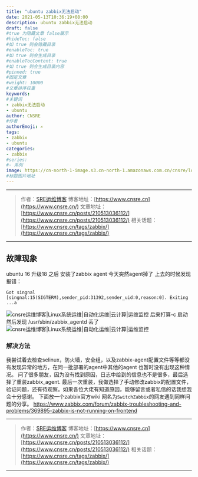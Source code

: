 ```yaml
---
title: "ubuntu zabbix无法启动"
date: 2021-05-13T10:36:19+08:00
description: ubuntu zabbix无法启动
draft: false
#true 为隐藏文章 false展示
#hideToc: false
#如 true 则会隐藏目录
#enableToc: true
#如 true 则会生成目录
#enableTocContent: true
#如 true 则会生成目录内容
#pinned: true  
#固定文章
#weight: 10000
#文章排序权重
keywords:
#关键词
- zabbix无法启动
- ubuntu
author: CNSRE    
#作者
authorEmoji: ✍
tags:
- zabbix
- ubuntu
categories:
- zabbix
#series:
#- 系列
image: https://cn-north-1-image.s3.cn-north-1.amazonaws.com.cn/cnsre/logo/zabbix.png
#标题图片地址
---
```


---
> 作者：[SRE运维博客](https://www.cnsre.cn/)
> 博客地址：[https://www.cnsre.cn](https://www.cnsre.cn/)
> 文章地址：[https://www.cnsre.cn/posts/210513036112/](https://www.cnsre.cn/posts/210513036112/)
> 相关话题：[https://www.cnsre.cn/tags/zabbix/](https://www.cnsre.cn/tags/zabbix/)
---

## 故障现象
ubuntu 16 升级18 之后  安装了zabbix agent 今天突然agent掉了  上去的时候发现
报错：
```
Got singnal [singnal:15(SIGTERM),sender_pid:31392,sender_uid:0,reason:0]. Exiting ...a
```
![cnsre运维博客|Linux系统运维|自动化运维|云计算|运维监控](https://cn-north-1-image.s3.cn-north-1.amazonaws.com.cn/cnsre/cnsre/20210513103839.png)
后来打算-c 启动然后发现 /usr/sbin/zabbix_agentd 丢了
![cnsre运维博客|Linux系统运维|自动化运维|云计算|运维监控](https://cn-north-1-image.s3.cn-north-1.amazonaws.com.cn/cnsre/cnsre/20210513103851.png)
### 解决方法
我尝试着去检查selinux，防火墙，安全组，以及zabbix-agent配置文件等等都没有发现异常的地方，在同一批部署的agent中其他的agent 也暂时没有出现这种情况。
问了很多朋友，因为没有找到原因，日志中给到的信息也不是很多，最后选择了重装zabbix_agent.
最后一次重装，我做选择了手动修改zabbix的配置文件，验证问题，还有待观察。如果各位大佬有知道原因，能够留言或者私信的话我想我会十分感谢。
下面放一个zabbix官方wiki 网名为`SwitchZabbix`的网友遇到同样问题的分享。
https://www.zabbix.com/forum/zabbix-troubleshooting-and-problems/369895-zabbix-is-not-running-on-frontend

---
> 作者：[SRE运维博客](https://www.cnsre.cn/)
> 博客地址：[https://www.cnsre.cn](https://www.cnsre.cn/)
> 文章地址：[https://www.cnsre.cn/posts/210513036112/](https://www.cnsre.cn/posts/210513036112/)
> 相关话题：[https://www.cnsre.cn/tags/zabbix/](https://www.cnsre.cn/tags/zabbix/)
---



